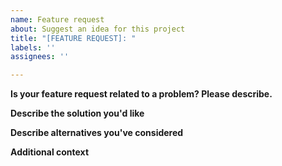 ```yaml
---
name: Feature request
about: Suggest an idea for this project
title: "[FEATURE REQUEST]: "
labels: ''
assignees: ''

---
```


**Is your feature request related to a problem? Please describe.**

**Describe the solution you'd like**

**Describe alternatives you've considered**

**Additional context**
